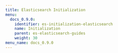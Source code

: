```yaml
---
title: Elasticsearch Initialization
menu:
  docs_0.9.0:
    identifier: es-initialization-elasticsearch
    name: Initialization
    parent: es-elasticsearch-guides
    weight: 30
menu_name: docs_0.9.0
---
```


